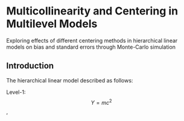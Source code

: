 # Multicollinearity and Centering in Multilevel Models
Exploring effects of different centering methods in hierarchical linear models on bias and standard errors through Monte-Carlo simulation

## Introduction

The hierarchical linear model described as follows:

Level-1: $$Y=mc^2$$,


